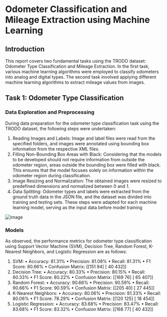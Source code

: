 # Odometer Classification and Mileage Extraction using Machine Learning

## Introduction
This report covers two fundamental tasks using the TRODO dataset: Odometer Type 
Classification and Mileage Extraction. In the first task, various machine learning 
algorithms were employed to classify odometers into analog and digital types. The 
second task involved applying different machine learning algorithms to extract mileage 
values from images.

## Task 1: Odometer Type Classification

### Data Exploration and Preprocessing
During data preparation for the odometer type classification task using the TRODO 
dataset, the following steps were undertaken:
1. Reading Images and Labels: Image and label files were read from the specified 
folders, and images were annotated using bounding box information from the 
respective XML files.
2. Filling Non-Bounding Box Areas with Black: Considering that the models to be 
developed should not require information from outside the odometer region, 
areas outside the bounding box were filled with black. This ensures that the 
model focuses solely on information within the odometer region during 
classification.
3. Image Resizing and Normalization: The obtained images were resized to 
predefined dimensions and normalized between 0 and 1.
4. Data Splitting: Odometer types and labels were extracted from the ground truth 
data in the JSON file, and the dataset was divided into training and testing sets.
These steps were adapted for each machine learning model, serving as the input data 
before model training

![image](https://github.com/ismaillburakk/Odometer-Type-Classification/assets/75124682/b8204ba9-7c54-4264-a8c7-516a71e786b4)

### Models
As observed, the performance metrics for odometer type classification using Support 
Vector Machine (SVM), Decision Tree, Random Forest, K-Nearest Neighbors, and 
Logistic Regression are as follows:
1. SVM:
• Accuracy: 81.31%
• Precision: 81.08%
• Recall: 81.31%
• F1 Score: 80.66%
• Confusion Matrix:
[[151 94]
[ 40 432]] 
2. Decision Tree:
• Accuracy: 80.33%
• Precision: 80.15%
• Recall: 80.33%
• F1 Score: 80.22%
• Confusion Matrix:
[[169 76]
[ 65 407]] 
3. Random Forest:
• Accuracy: 90.66%
• Precision: 90.59%
• Recall: 90.66%
• F1 Score: 90.59%
• Confusion Matrix:
[[205 40]
[ 27 445]] 
4. K-Nearest Neighbors:
• Accuracy: 80.06%
• Precision: 81.33%
• Recall: 80.06%
• F1 Score: 78.29%
• Confusion Matrix:
[[120 125] 
[ 18 454]] 
5. Logistic Regression:
• Accuracy: 83.68%
• Precision: 83.47%
• Recall: 83.68%
• F1 Score: 83.32%
• Confusion Matrix:
[[168 77] 
[ 40 432]] 
